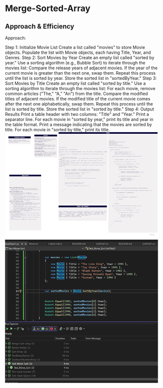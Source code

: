 # Merge-Sorted-Array

## Approach & Efficiency
Approach:

Step 1: Initialize Movie List
Create a list called "movies" to store Movie objects.
Populate the list with Movie objects, each having Title, Year, and Genres.
Step 2: Sort Movies by Year
Create an empty list called "sorted by year."
Use a sorting algorithm (e.g., Bubble Sort) to iterate through the movies list:
Compare the release years of adjacent movies.
If the year of the current movie is greater than the next one, swap them.
Repeat this process until the list is sorted by year.
Store the sorted list in "sortedByYear."
Step 3: Sort Movies by Title
Create an empty list called "sorted by title."
Use a sorting algorithm to iterate through the movies list:
For each movie, remove common articles ("The," "A," "An") from the title.
Compare the modified titles of adjacent movies.
If the modified title of the current movie comes after the next one alphabetically, swap them.
Repeat this process until the list is sorted by title.
Store the sorted list in "sorted by title."
Step 4: Output Results
Print a table header with two columns: "Title" and "Year."
Print a separator line.
For each movie in "sorted by year," print its title and year in the table format.
Print a message indicating that the movies are sorted by title.
For each movie in "sorted by title," print its title.
![](https://github.com/abdarahman-shaheen/data-structures-and-algorithms/blob/master/data-structures-and-algorithms/Code-challenge-20/Sort-Movie.jpg)
![](https://github.com/abdarahman-shaheen/data-structures-and-algorithms/blob/master/data-structures-and-algorithms/Code-challenge-20/Test-Sort-Movie.png)



